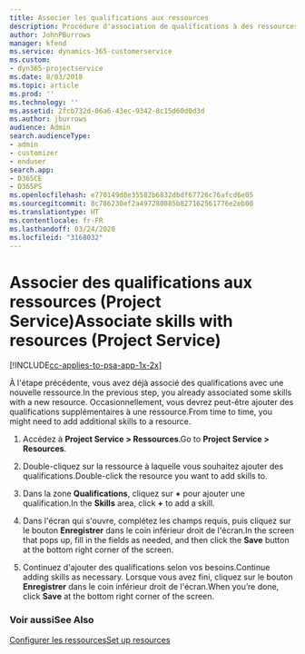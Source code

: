 ```yaml
---
title: Associer les qualifications aux ressources
description: Procédure d'association de qualifications à des ressources spécifiques dans Project Service
author: JohnPBurrows
manager: kfend
ms.service: dynamics-365-customerservice
ms.custom:
- dyn365-projectservice
ms.date: 8/03/2018
ms.topic: article
ms.prod: ''
ms.technology: ''
ms.assetid: 2fcb732d-06a6-43ec-9342-8c15d60d0d3d
ms.author: jburrows
audience: Admin
search.audienceType:
- admin
- customizer
- enduser
search.app:
- D365CE
- D365PS
ms.openlocfilehash: e770149d8e35582b6832dbdf67726c76afcd6e05
ms.sourcegitcommit: 8c786230ef2a497280885b827162561776e2eb00
ms.translationtype: HT
ms.contentlocale: fr-FR
ms.lasthandoff: 03/24/2020
ms.locfileid: "3168032"
---
```

# <a name="associate-skills-with-resources-project-service"></a><span data-ttu-id="8d908-103">Associer des qualifications aux ressources (Project Service)</span><span class="sxs-lookup"><span data-stu-id="8d908-103">Associate skills with resources (Project Service)</span></span>

[!INCLUDE[cc-applies-to-psa-app-1x-2x](../includes/cc-applies-to-psa-app-1x-2x.md)]

<span data-ttu-id="8d908-104">À l'étape précédente, vous avez déjà associé des qualifications avec une nouvelle ressource.</span><span class="sxs-lookup"><span data-stu-id="8d908-104">In the previous step, you already associated some skills with  a new resource.</span></span> <span data-ttu-id="8d908-105">Occasionnellement, vous devrez peut-être ajouter des qualifications supplémentaires à une ressource.</span><span class="sxs-lookup"><span data-stu-id="8d908-105">From time to time, you might need to add additional skills to a resource.</span></span>  
  
1.  <span data-ttu-id="8d908-106">Accédez à **Project Service > Ressources**.</span><span class="sxs-lookup"><span data-stu-id="8d908-106">Go to **Project Service > Resources**.</span></span>  
  
2.  <span data-ttu-id="8d908-107">Double-cliquez sur la ressource à laquelle vous souhaitez ajouter des qualifications.</span><span class="sxs-lookup"><span data-stu-id="8d908-107">Double-click the resource you want to add skills to.</span></span>  
  
3.  <span data-ttu-id="8d908-108">Dans la zone **Qualifications**, cliquez sur **+** pour ajouter une qualification.</span><span class="sxs-lookup"><span data-stu-id="8d908-108">In the **Skills** area, click **+** to add a skill.</span></span>  
  
4.  <span data-ttu-id="8d908-109">Dans l'écran qui s'ouvre, complétez les champs requis, puis cliquez sur le bouton **Enregistrer** dans le coin inférieur droit de l'écran.</span><span class="sxs-lookup"><span data-stu-id="8d908-109">In the screen that pops up, fill in the fields as needed, and then click the **Save** button at the bottom right corner of the screen.</span></span>  
  
5.  <span data-ttu-id="8d908-110">Continuez d'ajouter des qualifications selon vos besoins.</span><span class="sxs-lookup"><span data-stu-id="8d908-110">Continue adding skills as necessary.</span></span> <span data-ttu-id="8d908-111">Lorsque vous avez fini, cliquez sur le bouton **Enregistrer** dans le coin inférieur droit de l'écran.</span><span class="sxs-lookup"><span data-stu-id="8d908-111">When you’re done, click **Save** at the bottom right corner of the screen.</span></span>  
  
### <a name="see-also"></a><span data-ttu-id="8d908-112">Voir aussi</span><span class="sxs-lookup"><span data-stu-id="8d908-112">See Also</span></span>  
 [<span data-ttu-id="8d908-113">Configurer les ressources</span><span class="sxs-lookup"><span data-stu-id="8d908-113">Set up resources</span></span>](../project-service/set-up-resources.md)

